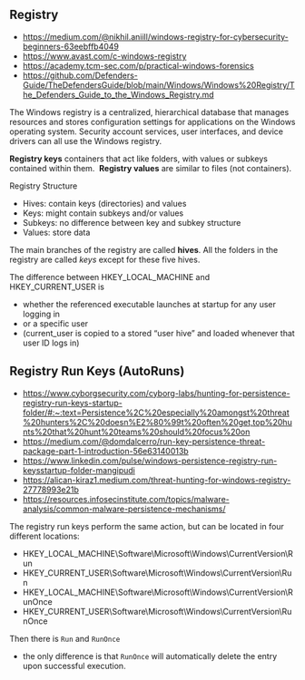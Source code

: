 ## Registry
- https://medium.com/@nikhil.aniill/windows-registry-for-cybersecurity-beginners-63eebffb4049
- https://www.avast.com/c-windows-registry
- https://academy.tcm-sec.com/p/practical-windows-forensics
- https://github.com/Defenders-Guide/TheDefendersGuide/blob/main/Windows/Windows%20Registry/The_Defenders_Guide_to_the_Windows_Registry.md

The Windows registry is a centralized, hierarchical database that manages resources and stores configuration settings for applications on the Windows operating system. Security account services, user interfaces, and device drivers can all use the Windows registry.

**Registry keys** containers that act like folders, with values or subkeys contained within them. 
**Registry values** are similar to files (not containers).

Registry Structure
- Hives: contain keys (directories) and values 
- Keys: might contain subkeys and/or values 
- Subkeys: no difference between key and subkey structure 
- Values: store data

The main branches of the registry are called **hives**.
All the folders in the registry are called _keys_ except for these five hives.

The difference between HKEY_LOCAL_MACHINE and HKEY_CURRENT_USER is 
- whether the referenced executable launches at startup for any user logging in
- or a specific user 
- (current_user is copied to a stored “user hive” and loaded whenever that user ID logs in)

## Registry Run Keys (AutoRuns)
- https://www.cyborgsecurity.com/cyborg-labs/hunting-for-persistence-registry-run-keys-startup-folder/#:~:text=Persistence%2C%20especially%20amongst%20threat%20hunters%2C%20doesn%E2%80%99t%20often%20get,top%20hunts%20that%20hunt%20teams%20should%20focus%20on
- https://medium.com/@domdalcerro/run-key-persistence-threat-package-part-1-introduction-56e63140013b
- https://www.linkedin.com/pulse/windows-persistence-registry-run-keysstartup-folder-mangipudi
- https://alican-kiraz1.medium.com/threat-hunting-for-windows-registry-27778993e21b
- https://resources.infosecinstitute.com/topics/malware-analysis/common-malware-persistence-mechanisms/


The registry run keys perform the same action, but can be located in four different locations:
- HKEY_LOCAL_MACHINE\Software\Microsoft\Windows\CurrentVersion\Run
- HKEY_CURRENT_USER\Software\Microsoft\Windows\CurrentVersion\Run
- HKEY_LOCAL_MACHINE\Software\Microsoft\Windows\CurrentVersion\RunOnce
- HKEY_CURRENT_USER\Software\Microsoft\Windows\CurrentVersion\RunOnce


Then there is `Run` and `RunOnce`
- the only difference is that `RunOnce` will automatically delete the entry upon successful execution.



